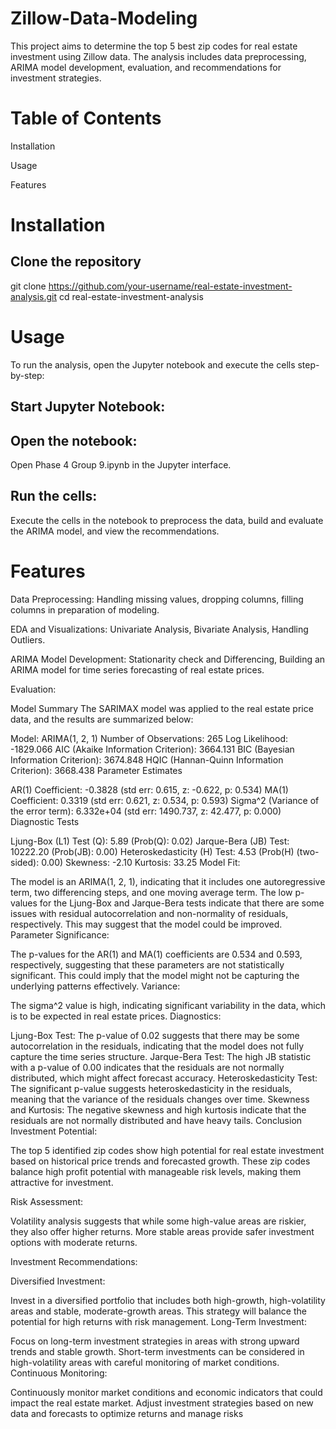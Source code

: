# Zillow-Data-Modeling
This project aims to determine the top 5 best zip codes for real estate investment using Zillow data. The analysis includes data preprocessing, ARIMA model development, evaluation, and recommendations for investment strategies.

# Table of Contents
Installation

Usage

Features

# Installation

## Clone the repository

git clone https://github.com/your-username/real-estate-investment-analysis.git
cd real-estate-investment-analysis

# Usage
To run the analysis, open the Jupyter notebook and execute the cells step-by-step:

## Start Jupyter Notebook:

## Open the notebook:
Open Phase 4 Group 9.ipynb in the Jupyter interface.

## Run the cells:
Execute the cells in the notebook to preprocess the data, build and evaluate the ARIMA model, and view the recommendations.

# Features
Data Preprocessing: Handling missing values, dropping columns, filling columns in preparation of modeling.

EDA and Visualizations: Univariate Analysis, Bivariate Analysis, Handling Outliers.

ARIMA Model Development: Stationarity check and Differencing, Building an ARIMA model for time series forecasting of real estate prices.

Evaluation: 

Model Summary The SARIMAX model was applied to the real estate price data, and the results are summarized below:

Model: ARIMA(1, 2, 1)
Number of Observations: 265
Log Likelihood: -1829.066
AIC (Akaike Information Criterion): 3664.131
BIC (Bayesian Information Criterion): 3674.848
HQIC (Hannan-Quinn Information Criterion): 3668.438
Parameter Estimates

AR(1) Coefficient: -0.3828 (std err: 0.615, z: -0.622, p: 0.534)
MA(1) Coefficient: 0.3319 (std err: 0.621, z: 0.534, p: 0.593)
Sigma^2 (Variance of the error term): 6.332e+04 (std err: 1490.737, z: 42.477, p: 0.000)
Diagnostic Tests

Ljung-Box (L1) Test (Q): 5.89 (Prob(Q): 0.02)
Jarque-Bera (JB) Test: 10222.20 (Prob(JB): 0.00)
Heteroskedasticity (H) Test: 4.53 (Prob(H) (two-sided): 0.00)
Skewness: -2.10
Kurtosis: 33.25
Model Fit:

The model is an ARIMA(1, 2, 1), indicating that it includes one autoregressive term, two differencing steps, and one moving average term.
The low p-values for the Ljung-Box and Jarque-Bera tests indicate that there are some issues with residual autocorrelation and non-normality of residuals, respectively. This may suggest that the model could be improved.
Parameter Significance:

The p-values for the AR(1) and MA(1) coefficients are 0.534 and 0.593, respectively, suggesting that these parameters are not statistically significant. This could imply that the model might not be capturing the underlying patterns effectively.
Variance:

The sigma^2 value is high, indicating significant variability in the data, which is to be expected in real estate prices.
Diagnostics:

Ljung-Box Test: The p-value of 0.02 suggests that there may be some autocorrelation in the residuals, indicating that the model does not fully capture the time series structure.
Jarque-Bera Test: The high JB statistic with a p-value of 0.00 indicates that the residuals are not normally distributed, which might affect forecast accuracy.
Heteroskedasticity Test: The significant p-value suggests heteroskedasticity in the residuals, meaning that the variance of the residuals changes over time.
Skewness and Kurtosis: The negative skewness and high kurtosis indicate that the residuals are not normally distributed and have heavy tails.
Conclusion
Investment Potential:

The top 5 identified zip codes show high potential for real estate investment based on historical price trends and forecasted growth. These zip codes balance high profit potential with manageable risk levels, making them attractive for investment.

Risk Assessment:

Volatility analysis suggests that while some high-value areas are riskier, they also offer higher returns. More stable areas provide safer investment options with moderate returns.

Investment Recommendations: 

Diversified Investment:

Invest in a diversified portfolio that includes both high-growth, high-volatility areas and stable, moderate-growth areas.
This strategy will balance the potential for high returns with risk management.
Long-Term Investment:

Focus on long-term investment strategies in areas with strong upward trends and stable growth.
Short-term investments can be considered in high-volatility areas with careful monitoring of market conditions.
Continuous Monitoring:

Continuously monitor market conditions and economic indicators that could impact the real estate market.
Adjust investment strategies based on new data and forecasts to optimize returns and manage risks
